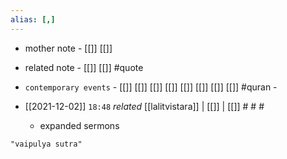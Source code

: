```yaml
---
alias: [,]
---
```

- mother note - [[]] [[]]
- related note - [[]] [[]] #quote 
- `contemporary events` - [[]] [[]] [[]] [[]] [[]] [[]] [[]] [[]] #quran - 

- [[2021-12-02]]  `18:48` _related_ [[lalitvistara]] | [[]] | [[]] # # #
	- expanded sermons

```query
"vaipulya sutra"
```